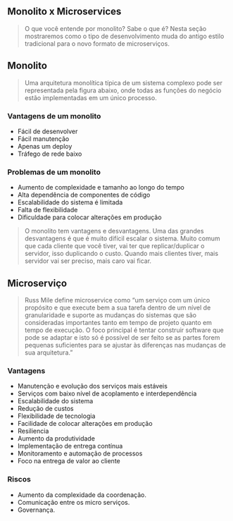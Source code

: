 ## Monolito x Microservices
   > O que você entende por monolito? Sabe o que é? Nesta seção mostraremos como o tipo de desenvolvimento muda do antigo estilo tradicional para o novo formato de microserviços.

## Monolito
   > Uma arquitetura monolítica típica de um sistema complexo pode ser representada pela figura abaixo, onde todas as funções do negócio estão implementadas em um único processo.

### Vantagens de um monolito
   * Fácil de desenvolver
   * Fácil manutenção
   * Apenas um deploy
   * Tráfego de rede baixo


### Problemas de um monolito
   * Aumento de complexidade e tamanho ao longo do tempo
   * Alta dependência de componentes de código
   * Escalabilidade do sistema é limitada
   * Falta de flexibilidade
   * Dificuldade para colocar alterações em produção

>O monolito tem vantagens e desvantagens. Uma das grandes desvantagens é que é muito difícil escalar o sistema. Muito comum que cada cliente que você tiver, vai ter que replicar/duplicar o servidor, isso duplicando o custo. Quando mais clientes tiver, mais servidor vai ser preciso, mais caro vai ficar.

## Microserviço
   > Russ Mile define microservice como “um serviço com um único propósito e que execute bem a sua tarefa dentro de um nível de granularidade e suporte as mudanças do sistemas que são consideradas importantes tanto em tempo de projeto quanto em tempo de execução. O foco principal é tentar construir software que pode se adaptar e isto só é possível de ser feito se as partes forem pequenas suficientes para se ajustar às diferenças nas mudanças de sua arquitetura.”

### Vantagens
   * Manutenção e evolução dos serviços mais estáveis
   * Serviços com baixo nível de acoplamento e interdependência
   * Escalabilidade do sistema
   * Redução de custos
   * Flexibilidade de tecnologia
   * Facilidade de colocar alterações em produção
   * Resiliencia
   * Aumento da produtividade
   * Implementação de entrega contínua
   * Monitoramento e automação de processos
   * Foco na entrega de valor ao cliente

### Riscos
   * Aumento da complexidade da coordenação.
   * Comunicação entre os micro serviços.
   * Governança.   